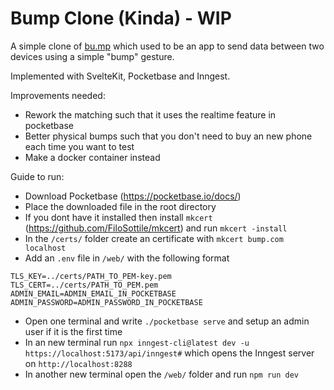# Bump Clone (Kinda) - WIP

A simple clone of [bu.mp](https://blog.bu.mp) which used to be an app to send data between two devices using a simple "bump" gesture.

Implemented with SvelteKit, Pocketbase and Inngest.

Improvements needed:
- Rework the matching such that it uses the realtime feature in pocketbase
- Better physical bumps such that you don't need to buy an new phone each time you want to test
- Make a docker container instead

Guide to run:
- Download Pocketbase (https://pocketbase.io/docs/)
- Place the downloaded file in the root directory
- If you dont have it installed then install `mkcert` (https://github.com/FiloSottile/mkcert) and run `mkcert -install`
- In the `/certs/` folder create an certificate with `mkcert bump.com localhost`
- Add an `.env` file in `/web/` with the following format
```
TLS_KEY=../certs/PATH_TO_PEM-key.pem
TLS_CERT=../certs/PATH_TO_PEM.pem
ADMIN_EMAIL=ADMIN_EMAIL_IN_POCKETBASE
ADMIN_PASSWORD=ADMIN_PASSWORD_IN_POCKETBASE
```
- Open one terminal and write `./pocketbase serve` and setup an admin user if it is the first time
- In an new terminal run `npx inngest-cli@latest dev -u https://localhost:5173/api/inngest#` which opens the Inngest server on `http://localhost:8288`
- In another new terminal open the `/web/` folder and run `npm run dev`
